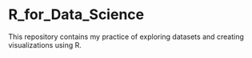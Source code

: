 # R_for_Data_Science
This repository contains my practice of exploring datasets and creating visualizations using R.
